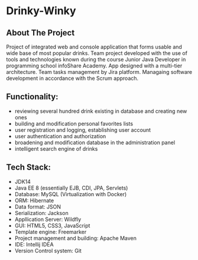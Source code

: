 # Drinky-Winky

<!-- ABOUT THE PROJECT -->
## About The Project

Project of integrated web and console application that forms usable and wide base of most popular drinks. Team project developed with the use of tools and technologies known during the course Junior Java Developer in programming school infoShare Academy. App designed with a multi-tier architecture. Team tasks management by Jira platform. Managaing software development in accordance with the Scrum approach.

## Functionality:
- reviewing several hundred drink existing in database and creating new ones
- building and modification personal favorites lists
- user registration and logging, establishing user account
- user authentication and authorization
- broadening and modification database in the administration panel
- intelligent search engine of drinks

## Tech Stack:
- JDK14
- Java EE 8 (essentially EJB, CDI, JPA, Servlets)
- Database: MySQL (Virtualization with Docker)
- ORM: Hibernate 
- Data format: JSON
- Serialization: Jackson
- Appllication Server: Wildfly 
- GUI: HTML5, CSS3, JavaScript
- Template engine: Freemarker 
- Project management and building: Apache Maven
- IDE: Intellij IDEA
- Version Control system: Git

